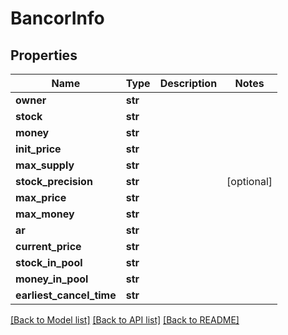 # BancorInfo

## Properties
Name | Type | Description | Notes
------------ | ------------- | ------------- | -------------
**owner** | **str** |  | 
**stock** | **str** |  | 
**money** | **str** |  | 
**init_price** | **str** |  | 
**max_supply** | **str** |  | 
**stock_precision** | **str** |  | [optional] 
**max_price** | **str** |  | 
**max_money** | **str** |  | 
**ar** | **str** |  | 
**current_price** | **str** |  | 
**stock_in_pool** | **str** |  | 
**money_in_pool** | **str** |  | 
**earliest_cancel_time** | **str** |  | 

[[Back to Model list]](../README.md#documentation-for-models) [[Back to API list]](../README.md#documentation-for-api-endpoints) [[Back to README]](../README.md)


